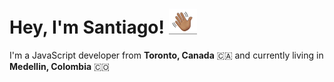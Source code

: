 # Hey, I'm Santiago! <img src="https://github.com/santidiazl/santidiazl/raw/main/wave.gif" width="45px">

I'm a JavaScript developer from **Toronto, Canada** 🇨🇦 and currently living in **Medellin, Colombia** 🇨🇴
